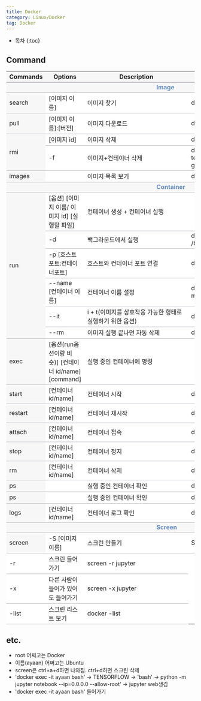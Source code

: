 ```yaml
---
title: Docker
category: Linux/Docker
tag: Docker
---
```











* 목차
{:toc}












## Command

<html>
  <head>
    <style type="text/css">
      .line{border-bottom: 1px solid #BDB8C1;}
      .line2{border-bottom: 2px solid #BDB8C1;}
      .line3{border-bottom: 1px solid #BDB8C1; background-color: #F7F7F7;}
      .line4{border-bottom: 2px solid #BDB8C1; background-color: #F7F7F7;}
      table, th, td {
         border:none;
         background-color: #FFFFFF;
       }
    </style>
   </head>
   <body>
     <table style="border-collapse:collapse">
       <tr><th class="line4" bgcolor="#F8F7F9">Commands</th><th class="line4">Options</th><th class="line4">Description</th><th class="line4">e.g.</th></tr>
       <tr><td class="line3"> </td><td class="line3"> </td><td class="line3">&nbsp;&nbsp;&nbsp;&nbsp;&nbsp;&nbsp;&nbsp;&nbsp;&nbsp;&nbsp;&nbsp;&nbsp;&nbsp;&nbsp;&nbsp;&nbsp;&nbsp;&nbsp;&nbsp;&nbsp;&nbsp;&nbsp;&nbsp;&nbsp;&nbsp;&nbsp;&nbsp;&nbsp;&nbsp;&nbsp;&nbsp;&nbsp;&nbsp;&nbsp;&nbsp;&nbsp;&nbsp;&nbsp;&nbsp;&nbsp;&nbsp;&nbsp;&nbsp;<span style="color:#648BC6; font-weight: bold;">Image</span></td><td class="line3"> </td></tr>
       <tr><td class="line3" rowspan="1">search</td><td class="line">[이미지 이름]</td><td class="line">이미지 찾기</td><td class="line">docker saerch tensorflow</td></tr>
       <tr><td class="line3" rowspan="1">pull</td><td class="line">[이미지 이름]:[버전]</td><td class="line">이미지 다운로드</td><td class="line">docker pull tensorflow</td></tr>
       <tr><td class="line3" rowspan="2">rmi</td><td class="line">[이미지 id]</td><td class="line">이미지 삭제</td><td class="line">docker rmi tensorflow</td></tr>
       <tr><td class="line">-f</td><td class="line">이미지+컨테이너 삭제</td><td class="line">docker rmi -f tensorflow&#47;tensorflow&#58;1&#46;13&#46;1-gpu-py3</td></tr>
       <tr><td class="line3" rowspan="1">images</td><td class="line"> </td><td class="line">이미지 목록 보기</td><td class="line">docker images</td></tr>
       <tr><td class="line3"> </td><td class="line3"> </td><td class="line3">&nbsp;&nbsp;&nbsp;&nbsp;&nbsp;&nbsp;&nbsp;&nbsp;&nbsp;&nbsp;&nbsp;&nbsp;&nbsp;&nbsp;&nbsp;&nbsp;&nbsp;&nbsp;&nbsp;&nbsp;&nbsp;&nbsp;&nbsp;&nbsp;&nbsp;&nbsp;&nbsp;&nbsp;&nbsp;&nbsp;&nbsp;&nbsp;&nbsp;&nbsp;&nbsp;&nbsp;&nbsp;&nbsp;&nbsp;&nbsp;&nbsp;&nbsp;&nbsp;<span style="color:#648BC6; font-weight: bold;">Container</span></td><td class="line3"> </td></tr>
       <tr><td class="line3" rowspan="6">run</td><td class="line">[옵션] [이미지 이름/ 이미지 id] [실행할 파일]</td><td class="line">컨테이너 생성 + 컨테이너 실행</td><td class="line"> </td></tr>
       <tr><td class="line">-d</td><td class="line">백그라운드에서 실행</td><td class="line">docker run -d ubuntu:latest /bin/bash</td></tr>
       <tr><td class="line">-p [호스트포트:컨테이너포트]</td><td class="line">호스트와 컨데이너 포트 연결</td><td class="line">docker run -p 8000:8888</td></tr>
       <tr><td class="line">--name [컨테이너 이름]</td><td class="line">컨테이너 이름 설정</td><td class="line">docker run --name myTensorflow</td></tr>
       <tr><td class="line">--it</td><td class="line">i + t(이미지를 상호작용 가능한 형태로 실행하기 위한 옵션)</td><td class="line">docker run -it </td></tr>
       <tr><td class="line">--rm</td><td class="line">이미지 실행 끝나면 자동 삭제</td><td class="line">docker run --rm</td></tr>
       <tr><td class="line3" rowspan="1">exec</td><td class="line">[옵션(run옵션이랑 비슷)] [컨테이너 id/name] [command]</td><td class="line">실행 중인 컨테이너에 명령</td><td class="line"> </td></tr>
       <tr><td class="line3" rowspan="1">start</td><td class="line">[컨테이너 id/name]</td><td class="line">컨테이너 시작</td><td class="line">doker start myTensorflow</td></tr>
       <tr><td class="line3" rowspan="1">restart</td><td class="line">[컨테이너 id/name]</td><td class="line">컨테이너 재시작</td><td class="line">doker restart myTensorflow</td></tr>
       <tr><td class="line3" rowspan="1">attach</td><td class="line">[컨테이너 id/name]</td><td class="line">컨테이너 접속</td><td class="line">doker attach myTensorflow</td></tr>
       <tr><td class="line3" rowspan="1">stop</td><td class="line">[컨테이너 id/name]</td><td class="line">컨테이너 정지</td><td class="line">doker stop myTensorflow</td></tr>
       <tr><td class="line3" rowspan="1">rm</td><td class="line">[컨테이너 id/name]</td><td class="line">컨테이너 삭제</td><td class="line">doker rm myTensorflow</td></tr>
       <tr><td class="line3" rowspan="1">ps</td><td class="line"> </td><td class="line">실행 중인 컨테이너 확인</td><td class="line">doker ps</td></tr>
       <tr><td class="line3" rowspan="1">ps</td><td class="line"> </td><td class="line">실행 중인 컨테이너 확인</td><td class="line">doker ps</td></tr>
       <tr><td class="line3" rowspan="1">logs</td><td class="line">[컨테이너 id/name]</td><td class="line">컨테이너 로그 확인</td><td class="line">docker logs myTensorflow</td></tr>
       <tr><td class="line3"> </td><td class="line3"> </td><td class="line3">&nbsp;&nbsp;&nbsp;&nbsp;&nbsp;&nbsp;&nbsp;&nbsp;&nbsp;&nbsp;&nbsp;&nbsp;&nbsp;&nbsp;&nbsp;&nbsp;&nbsp;&nbsp;&nbsp;&nbsp;&nbsp;&nbsp;&nbsp;&nbsp;&nbsp;&nbsp;&nbsp;&nbsp;&nbsp;&nbsp;&nbsp;&nbsp;&nbsp;&nbsp;&nbsp;&nbsp;&nbsp;&nbsp;&nbsp;&nbsp;&nbsp;&nbsp;&nbsp;<span style="color:#648BC6; font-weight: bold;">Screen</span></td><td class="line3"> </td></tr>
       <tr><td class="line3" rowspan="1\3">screen</td><td class="line">-S [이미지 이름]</td><td class="line">스크린 만들기</td><td class="line">Screen -S jupyter</td></tr>
       <tr><td class="line">-r</td><td class="line">스크린 들어가기</td><td class="line">screen -r jupyter</td></tr>
       <tr><td class="line">-x</td><td class="line">다른 사람이 들어가 있어도 들어가기</td><td class="line">screen -x jupyter</td></tr>
       <tr><td class="line">-list</td><td class="line">스크린 리스트 보기</td><td class="line">docker -list</td></tr>
    </table>
  </body>
 </html>

## etc.

- root 어쩌고는 Docker
- 이름(ayaan) 어쩌고는 Ubuntu
- screen은 ctrl+a+d하면 나와짐. ctrl+d하면 스크린 삭제
- 'docker exec -it ayaan bash' -> TENSORFLOW -> 'bash' -> python -m jupyter notebook --ip=0.0.0.0 --allow-root' -> jupyter web생김
- 'docker exec -it ayaan bash' 들어가기
